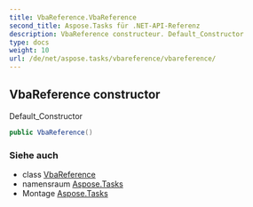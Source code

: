 ```yaml
---
title: VbaReference.VbaReference
second_title: Aspose.Tasks für .NET-API-Referenz
description: VbaReference constructeur. Default_Constructor
type: docs
weight: 10
url: /de/net/aspose.tasks/vbareference/vbareference/
---
```

## VbaReference constructor

Default_Constructor

```csharp
public VbaReference()
```

### Siehe auch

* class [VbaReference](../)
* namensraum [Aspose.Tasks](../../vbareference/)
* Montage [Aspose.Tasks](../../../)


